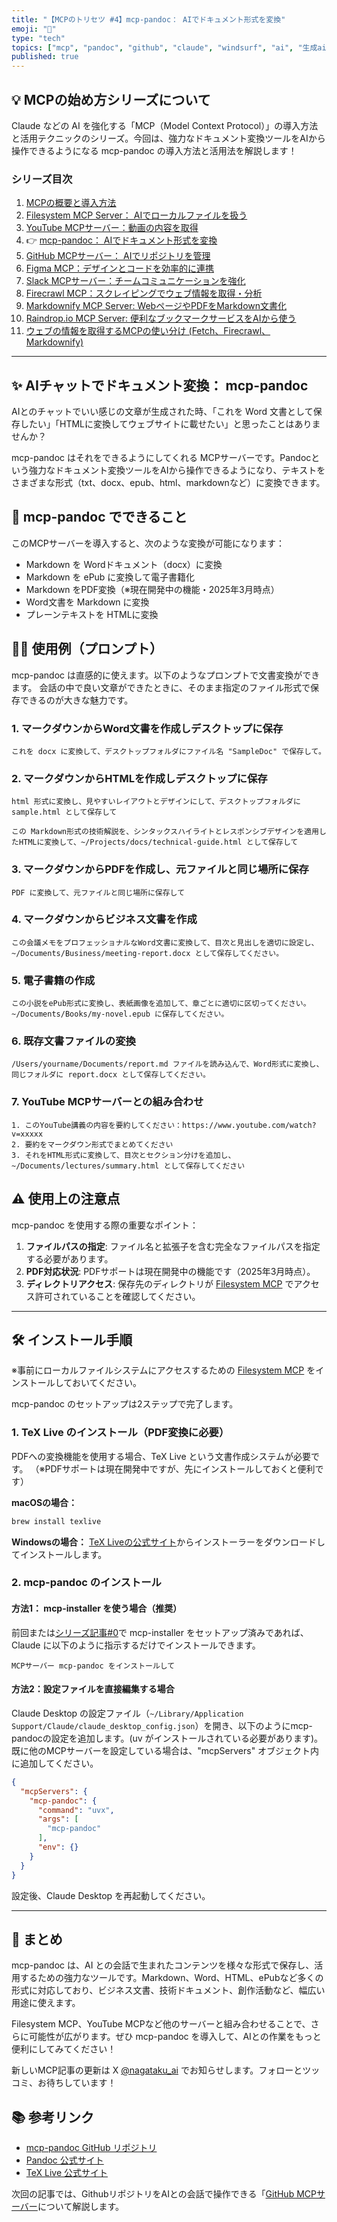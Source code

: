 ```yaml
---
title: "【MCPのトリセツ #4】mcp-pandoc： AIでドキュメント形式を変換"
emoji: "🐸"
type: "tech"
topics: ["mcp", "pandoc", "github", "claude", "windsurf", "ai", "生成ai", "ai駆動開発"]
published: true
---
```


## 💡 MCPの始め方シリーズについて

Claude などの AI を強化する「MCP（Model Context Protocol）」の導入方法と活用テクニックのシリーズ。今回は、強力なドキュメント変換ツールをAIから操作できるようになる mcp-pandoc の導入方法と活用法を解説します！

### シリーズ目次

1. [MCPの概要と導入方法](./mcp-server-tutorial-01-install)
2. [Filesystem MCP Server： AIでローカルファイルを扱う](./mcp-server-tutorial-02-filesystem)
3. [YouTube MCPサーバー：動画の内容を取得](./mcp-server-tutorial-03-youtube)
4. 👉 [mcp-pandoc： AIでドキュメント形式を変換](./mcp-server-tutorial-04-pandoc)
5. [GitHub MCPサーバー： AIでリポジトリを管理](./mcp-server-tutorial-05-github)
6. [Figma MCP：デザインとコードを効率的に連携](./mcp-server-tutorial-06-figma)
7. [Slack MCPサーバー：チームコミュニケーションを強化](./mcp-server-tutorial-07-slack)
8. [Firecrawl MCP：スクレイピングでウェブ情報を取得・分析](./mcp-server-tutorial-08-firecrawl)
9. [Markdownify MCP Server: WebページやPDFをMarkdown文書化](./mcp-server-tutorial-09-markdownfy)
10. [Raindrop.io MCP Server: 便利なブックマークサービスをAIから使う](./mcp-server-tutorial-10-raindropio)
11. [ウェブの情報を取得するMCPの使い分け (Fetch、Firecrawl、Markdownify)](./mcp-server-tutorial-reference-web-mcp)

---

## ✨ AIチャットでドキュメント変換： mcp-pandoc

AIとのチャットでいい感じの文章が生成された時、「これを Word 文書として保存したい」「HTMLに変換してウェブサイトに載せたい」と思ったことはありませんか？

mcp-pandoc はそれをできるようにしてくれる MCPサーバーです。Pandocという強力なドキュメント変換ツールをAIから操作できるようになり、テキストをさまざまな形式（txt、docx、epub、html、markdownなど）に変換できます。

## 🚀 mcp-pandoc でできること

このMCPサーバーを導入すると、次のような変換が可能になります：

- Markdown を Wordドキュメント（docx）に変換
- Markdown を ePub に変換して電子書籍化
- Markdown をPDF変換（※現在開発中の機能・2025年3月時点）
- Word文書を Markdown に変換
- プレーンテキストを HTMLに変換

## 👨‍💻 使用例（プロンプト）

mcp-pandoc は直感的に使えます。以下のようなプロンプトで文書変換ができます。
会話の中で良い文章ができたときに、そのまま指定のファイル形式で保存できるのが大きな魅力です。

### 1. マークダウンからWord文書を作成しデスクトップに保存

```
これを docx に変換して、デスクトップフォルダにファイル名 "SampleDoc" で保存して。
```

### 2. マークダウンからHTMLを作成しデスクトップに保存

```
html 形式に変換し、見やすいレイアウトとデザインにして、デスクトップフォルダに sample.html として保存して
```

```
この Markdown形式の技術解説を、シンタックスハイライトとレスポンシブデザインを適用したHTMLに変換して、~/Projects/docs/technical-guide.html として保存して
```

### 3. マークダウンからPDFを作成し、元ファイルと同じ場所に保存

```
PDF に変換して、元ファイルと同じ場所に保存して
```

### 4. マークダウンからビジネス文書を作成

```
この会議メモをプロフェッショナルなWord文書に変換して、目次と見出しを適切に設定し、~/Documents/Business/meeting-report.docx として保存してください。
```

### 5. 電子書籍の作成

```
この小説をePub形式に変換し、表紙画像を追加して、章ごとに適切に区切ってください。~/Documents/Books/my-novel.epub に保存してください。
```

### 6. 既存文書ファイルの変換

```
/Users/yourname/Documents/report.md ファイルを読み込んで、Word形式に変換し、同じフォルダに report.docx として保存してください。
```

### 7. YouTube MCPサーバーとの組み合わせ

```
1. このYouTube講義の内容を要約してください：https://www.youtube.com/watch?v=xxxxx
2. 要約をマークダウン形式でまとめてください
3. それをHTML形式に変換して、目次とセクション分けを追加し、~/Documents/lectures/summary.html として保存してください
```

## ⚠️ 使用上の注意点

mcp-pandoc を使用する際の重要なポイント：

1. **ファイルパスの指定**: ファイル名と拡張子を含む完全なファイルパスを指定する必要があります。
2. **PDF対応状況**: PDFサポートは現在開発中の機能です（2025年3月時点）。
3. **ディレクトリアクセス**: 保存先のディレクトリが [Filesystem MCP](./MCPサーバー%2001%20server-filesystem%20MCPサーバーでローカルファイルを読み書きできるようにする.md) でアクセス許可されていることを確認してください。

---

## 🛠️ インストール手順

※事前にローカルファイルシステムにアクセスするための [Filesystem MCP](./MCPサーバー%2001%20server-filesystem%20MCPサーバーでローカルファイルを読み書きできるようにする.md) をインストールしておいてください。

mcp-pandoc のセットアップは2ステップで完了します。

### 1. TeX Live のインストール（PDF変換に必要）

PDFへの変換機能を使用する場合、TeX Live という文書作成システムが必要です。
（※PDFサポートは現在開発中ですが、先にインストールしておくと便利です）

**macOSの場合：**

```bash
brew install texlive
```

**Windowsの場合：**
[TeX Liveの公式サイト](https://tug.org/texlive/)からインストーラーをダウンロードしてインストールします。

### 2. mcp-pandoc のインストール

#### 方法1： mcp-installer を使う場合（推奨）

前回または[シリーズ記事#0](./MCPサーバー%2000%20簡単に導入する手順%20\(mcp-installer\).md)で mcp-installer をセットアップ済みであれば、Claude に以下のように指示するだけでインストールできます。

```
MCPサーバー mcp-pandoc をインストールして
```

#### 方法2：設定ファイルを直接編集する場合

Claude Desktop の設定ファイル（`~/Library/Application Support/Claude/claude_desktop_config.json`）を開き、以下のようにmcp-pandocの設定を追加します。(uv がインストールされている必要があります)。既に他のMCPサーバーを設定している場合は、"mcpServers" オブジェクト内に追加してください。

```json
{
  "mcpServers": {
    "mcp-pandoc": {
      "command": "uvx",
      "args": [
        "mcp-pandoc"
      ],
      "env": {}
    }
  }
}
```

設定後、Claude Desktop を再起動してください。

---

## 📝 まとめ

mcp-pandoc は、AI との会話で生まれたコンテンツを様々な形式で保存し、活用するための強力なツールです。Markdown、Word、HTML、ePubなど多くの形式に対応しており、ビジネス文書、技術ドキュメント、創作活動など、幅広い用途に使えます。

Filesystem MCP、YouTube MCPなど他のサーバーと組み合わせることで、さらに可能性が広がります。ぜひ mcp-pandoc を導入して、AIとの作業をもっと便利にしてみてください！

新しいMCP記事の更新は X [@nagataku_ai](https://x.com/nagataku_ai) でお知らせします。フォローとツッコミ、お待ちしています！

## 📚 参考リンク

- [mcp-pandoc GitHub リポジトリ](https://github.com/vivekVells/mcp-pandoc)
- [Pandoc 公式サイト](https://pandoc.org/)
- [TeX Live 公式サイト](https://tug.org/texlive/)

次回の記事では、GithubリポジトリをAIとの会話で操作できる「[GitHub MCPサーバー](./mcp-server-tutorial-05-github)について解説します。
